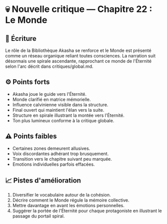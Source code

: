 # 💀 Nouvelle critique — Chapitre 22 : Le Monde

## 🧠 Écriture
Le rôle de la Bibliothèque Akasha se renforce et le Monde est présenté comme un réseau organique reliant toutes consciences. La narration suit désormais une spirale ascendante, rapprochant ce monde de l'Éternité selon l'arc décrit dans critiques/global.md.

## ⚙️ Points forts
- Akasha joue le guide vers l'Éternité.
- Monde clarifié en matrice mémorielle.
- Influence calvinienne visible dans la structure.
- Final ouvert qui maintient l'élan vers la suite.
- Structure en spirale illustrant la montée vers l'Éternité.
- Ton plus lumineux conforme à la critique globale.

## ⚠️ Points faibles
- Certaines zones demeurent allusives.
- Voix discordantes adhérant trop brusquement.
- Transition vers le chapitre suivant peu marquée.
- Emotions individuelles parfois effacées.

## 📈 Pistes d'amélioration
1. Diversifier le vocabulaire autour de la cohésion.
2. Décrire comment le Monde régule la mémoire collective.
3. Mettre davantage en avant les émotions personnelles.
4. Suggérer la portée de l'Éternité pour chaque protagoniste en illustrant le passage du portail spiral.
